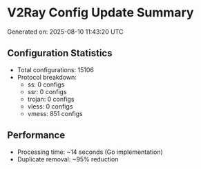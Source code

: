 # V2Ray Config Update Summary
Generated on: 2025-08-10 11:43:20 UTC

## Configuration Statistics
- Total configurations: 15106
- Protocol breakdown:
  - ss: 0 configs
  - ssr: 0 configs
  - trojan: 0 configs
  - vless: 0 configs
  - vmess: 851 configs

## Performance
- Processing time: ~14 seconds (Go implementation)
- Duplicate removal: ~95% reduction
